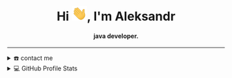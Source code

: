 <div align="center">
<h1 align="center">Hi <img width="35" src="https://github.com/1999AZZAR/1999AZZAR/blob/main/resources/img/waving.gif">, I'm Aleksandr</h1>
<h4 align="center">java developer.</h4>
</div>
</div>

-----
<details>
  <summary>☎️ contact me</summary>
<div>
  <samp>
    <h2 align="center">you can reach me by:</h2>
    <p align="center">
      <br/>
      <a href="https://www.linkedin.com/in/aleksander-sologub/" target="blank"><img align="center"
         src="https://img.shields.io/badge/linkedin-%231DA1F2.svg?style=for-the-badge&logo=linkedin&logoColor=white"
         alt="dfrzn" height="30"/></a>
      <a href="mailto:dfrouzen@gmail.com" target="blank"><img align="center"
         src="https://img.shields.io/badge/gmail-EA4335.svg?style=for-the-badge&logo=gmail&logoColor=white"
         alt="dfrzn" height="30"/></a>
      <br>
    </p>
  </samp>
</div>
</details>

<details> 
  <summary>💻 GitHub Profile Stats</summary>
  <div>
  <samp>
    <h2 align="center"> Github stats </h2>
      <br/>
    <details open>
  <summary><h3>Languages</h3></summary>
            <p align="center">
        <a href="https://github.com/dfrzn/">
          <img src="https://github-readme-stats.vercel.app/api/top-langs/?username=dfrzn&langs_count=6&theme=gruvbox&layout=compact&hide_border=true"
          alt="dfrzn :: overall Top Langs " /></a>
      </p>
        <p align="center">
          <a href="https://github.com/dfrzn/">
          <img width="45%" src="https://github-profile-summary-cards.vercel.app/api/cards/repos-per-language?username=dfrzn&theme=gruvbox&layout=compact&hide_border=true"
          alt="dfrzn :: Top Langs by repo" />
          <img width="45%" src="https://github-profile-summary-cards.vercel.app/api/cards/most-commit-language?username=dfrzn&theme=gruvbox&layout=compact&hide_border=true"
          alt="dfrzn :: Top Langs by commit" />
          </a>
        </p>
</details>
    <details open>
  <summary><h3>stasistic</h3></summary>
        <p align="center">
          <a href="https://github.com/dfrzn/">
          <img width="49.5%" src="https://github-readme-stats.vercel.app/api?username=dfrzn&show_icons=true&theme=gruvbox&hide_border=true" />
          <img width="49.5%" src="https://github-readme-streak-stats.herokuapp.com/?user=dfrzn&theme=gruvbox&hide_border=true" />
          </a>
       </p>
     <br>
     </samp>
  </div>    
</details>
